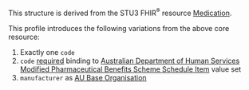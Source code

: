 This structure is derived from the STU3 FHIR<sup>&reg;</sup> resource [Medication](http://hl7.org/fhir/STU3/medication.html).

This profile introduces the following variations from the above core resource:
1. Exactly one `code`
1. `code` [required](http://hl7.org/fhir/STU3/terminologies.html#code) binding to [Australian Department of Human Services Modified Pharmaceutical Benefits Scheme Schedule Item](https://healthterminologies.gov.au/fhir/ValueSet/australian-dhs-modified-pbs-item-1) value set
1. `manufacturer` as [AU Base Organisation](http://www.hl7.org.au/fhir/base2018Sep/StructureDefinition-au-organisation.html)

